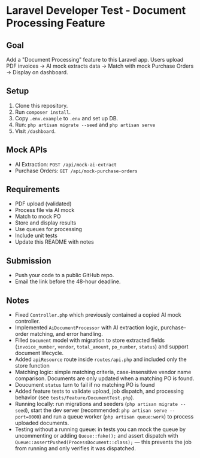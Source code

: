 # Laravel Developer Test - Document Processing Feature

## Goal

Add a "Document Processing" feature to this Laravel app.
Users upload PDF invoices → AI mock extracts data → Match with mock Purchase Orders → Display on dashboard.

## Setup

1. Clone this repository.
2. Run `composer install`.
3. Copy `.env.example` to `.env` and set up DB.
4. Run: `php artisan migrate --seed` and `php artisan serve`
5. Visit `/dashboard`.

## Mock APIs

-   AI Extraction: `POST /api/mock-ai-extract`
-   Purchase Orders: `GET /api/mock-purchase-orders`

## Requirements

-   PDF upload (validated)
-   Process file via AI mock
-   Match to mock PO
-   Store and display results
-   Use queues for processing
-   Include unit tests
-   Update this README with notes

## Submission

-   Push your code to a public GitHub repo.
-   Email the link before the 48-hour deadline.

## Notes

-   Fixed `Controller.php` which previously contained a copied AI mock controller.
-   Implemented `AiDocumentProcessor` with AI extraction logic, purchase-order matching, and error handling.
-   Filled `Document` model with migration to store extracted fields (`invoice_number`, `vendor`, `total_amount`, `po_number`, `status`) and support document lifecycle.
-   Added `apiResource` route inside `routes/api.php` and included only the store function
-   Matching logic: simple matching criteria, case-insensitive vendor name comparison. Documents are only updated when a matching PO is found.
-   Doucument `status` turn to fail if no matching PO is found
-   Added feature tests to validate upload, job dispatch, and processing behavior (see `tests/Feature/DocumentTest.php`).
-   Running locally: run migrations and seeders (`php artisan migrate --seed`), start the dev server (recommended: `php artisan serve --port=8000`) and run a queue worker (`php artisan queue:work`) to process uploaded documents.
-   Testing without a running queue: in tests you can mock the queue by uncommenting or adding `Queue::fake();` and assert dispatch with `Queue::assertPushed(ProcessDocument::class);` — this prevents the job from running and only verifies it was dispatched.
